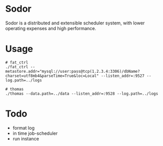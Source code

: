 # Sodor
Sodor is a distributed and extensible scheduler system, with lower operating expenses and high performance.

# Usage
```shell
# fat_ctrl
./fat_ctrl --metastore.addr="mysql://user:pass@tcp(1.2.3.4:3306)/dbName?charset=utf8mb4&parseTime=True&loc=Local" --listen_addr=:9527 --log.path=../logs

# thomas
./thomas --data.path=../data --listen_addr=:9528 --log.path=../logs
```

# Todo
* format log
* in time job-scheduler
* run instance
